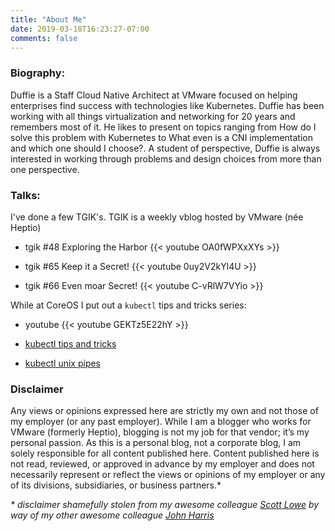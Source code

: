 ```yaml
---
title: "About Me"
date: 2019-03-18T16:23:27-07:00
comments: false
---
```


### Biography:

  Duffie is a Staff Cloud Native Architect at VMware focused on helping enterprises find success with technologies like Kubernetes. Duffie has been working with all things virtualization and networking for 20 years and remembers most of it. He likes to present on topics ranging from How do I solve this problem with Kubernetes to What even is a CNI implementation and which one should I choose?. A student of perspective, Duffie is always interested in working through problems and design choices from more than one perspective.

### Talks:
I've done a few TGIK's. TGIK is a weekly vblog hosted by VMware (née Heptio)

  - tgik #48 Exploring the Harbor {{< youtube OA0fWPXxXYs >}}

  - tgik #65 Keep it a Secret! {{< youtube 0uy2V2kYl4U >}}

  - tgik #66 Even moar Secret! {{< youtube C-vRlW7VYio >}}

While at CoreOS I put out a `kubectl` tips and tricks series:

  - youtube {{< youtube GEKTz5E22hY >}}

  - [kubectl tips and tricks](https://coreos.com/blog/kubectl-tips-and-tricks)

  - [kubectl unix pipes](https://coreos.com/blog/kubectl-unix-pipes)

### Disclaimer
Any views or opinions expressed here are strictly my own and not those of my employer (or any past employer). While I am a blogger who works for VMware (formerly Heptio), blogging is not my job for that vendor; it’s my personal passion. As this is a personal blog, not a corporate blog, I am solely responsible for all content published here. Content published here is not read, reviewed, or approved in advance by my employer and does not necessarily represent or reflect the views or opinions of my employer or any of its divisions, subsidiaries, or business partners.*

_* disclaimer shamefully stolen from my awesome colleague [Scott Lowe](https://blog.scottlowe.org/) by way of my other awesome colleague [John Harris](https://johnharris.io/)_
